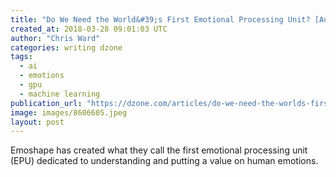 ```yaml
---
title: "Do We Need the World&#39;s First Emotional Processing Unit? [Audio]"
created_at: 2018-03-28 09:01:03 UTC
author: "Chris Ward"
categories: writing dzone
tags:
  - ai
  - emotions
  - gpu
  - machine learning
publication_url: "https://dzone.com/articles/do-we-need-the-worlds-first-emotional-processing-u"
image: images/8606605.jpeg
layout: post
---
```

Emoshape has created what they call the first emotional processing unit (EPU) dedicated to understanding and putting a value on human emotions.

